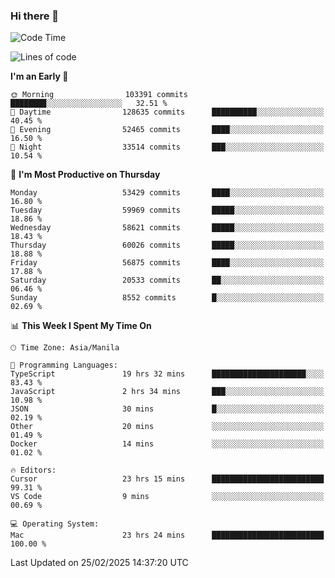 ### Hi there 👋

<!--START_SECTION:waka-->
![Code Time](http://img.shields.io/badge/Code%20Time-5%2C890%20hrs%2034%20mins-blue)

![Lines of code](https://img.shields.io/badge/From%20Hello%20World%20I%27ve%20Written-121.0%20million%20lines%20of%20code-blue)

**I'm an Early 🐤** 

```text
🌞 Morning                103391 commits      ████████░░░░░░░░░░░░░░░░░   32.51 % 
🌆 Daytime                128635 commits      ██████████░░░░░░░░░░░░░░░   40.45 % 
🌃 Evening                52465 commits       ████░░░░░░░░░░░░░░░░░░░░░   16.50 % 
🌙 Night                  33514 commits       ███░░░░░░░░░░░░░░░░░░░░░░   10.54 % 
```
📅 **I'm Most Productive on Thursday** 

```text
Monday                   53429 commits       ████░░░░░░░░░░░░░░░░░░░░░   16.80 % 
Tuesday                  59969 commits       █████░░░░░░░░░░░░░░░░░░░░   18.86 % 
Wednesday                58621 commits       █████░░░░░░░░░░░░░░░░░░░░   18.43 % 
Thursday                 60026 commits       █████░░░░░░░░░░░░░░░░░░░░   18.88 % 
Friday                   56875 commits       ████░░░░░░░░░░░░░░░░░░░░░   17.88 % 
Saturday                 20533 commits       ██░░░░░░░░░░░░░░░░░░░░░░░   06.46 % 
Sunday                   8552 commits        █░░░░░░░░░░░░░░░░░░░░░░░░   02.69 % 
```


📊 **This Week I Spent My Time On** 

```text
🕑︎ Time Zone: Asia/Manila

💬 Programming Languages: 
TypeScript               19 hrs 32 mins      █████████████████████░░░░   83.43 % 
JavaScript               2 hrs 34 mins       ███░░░░░░░░░░░░░░░░░░░░░░   10.98 % 
JSON                     30 mins             █░░░░░░░░░░░░░░░░░░░░░░░░   02.19 % 
Other                    20 mins             ░░░░░░░░░░░░░░░░░░░░░░░░░   01.49 % 
Docker                   14 mins             ░░░░░░░░░░░░░░░░░░░░░░░░░   01.02 % 

🔥 Editors: 
Cursor                   23 hrs 15 mins      █████████████████████████   99.31 % 
VS Code                  9 mins              ░░░░░░░░░░░░░░░░░░░░░░░░░   00.69 % 

💻 Operating System: 
Mac                      23 hrs 24 mins      █████████████████████████   100.00 % 
```


 Last Updated on 25/02/2025 14:37:20 UTC
<!--END_SECTION:waka-->


<!--
**rad182/rad182** is a ✨ _special_ ✨ repository because its `README.md` (this file) appears on your GitHub profile.

Here are some ideas to get you started:

- 🔭 I’m currently working on ...
- 🌱 I’m currently learning ...
- 👯 I’m looking to collaborate on ...
- 🤔 I’m looking for help with ...
- 💬 Ask me about ...
- 📫 How to reach me: ...
- 😄 Pronouns: ...
- ⚡ Fun fact: ...
-->
